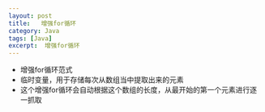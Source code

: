 ```yaml
---
layout: post
title:   增强for循环
category: Java
tags: [Java]
excerpt:  增强for循环
---
```


- 增强for循环范式
- 临时变量，用于存储每次从数组当中提取出来的元素
- 这个增强for循环会自动根据这个数组的长度，从最开始的第一个元素进行逐一抓取
